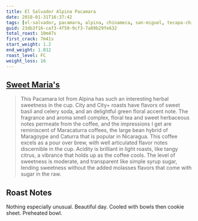 ```yaml
---
title: El Salvador Alpina Pacamara
date: 2018-01-31T16:37:42
tags: [el-salvador, pacamara, alpina, chinameca, san-miguel, tecapa-chinameca ]
guid: 23db3f16-caf3-4f50-9cf3-7a89b29fe632
total_roast: 10m47s
first_crack: 7m41s
start_weight: 1.2
end_weight: 1.012
roast_level: FC
weight_loss: 16
---
```


## [Sweet Maria's][sm]

[sm]: https://web.archive.org/web/20171110224449/https://www.sweetmarias.com/product/el-salvador-alpina-pacamara

> This Pacamara lot from Alpina has such an interesting herbal sweetness in the
> cup. City and City+ roasts have flavors of sweet basil and celery soda, and an
> delightful green floral accent note. The fragrance and aroma smell complex,
> floral tea and sweet herbaceous notes permeate from the coffee, and the
> impressions I get are reminiscent of Maracaturra coffees, the large bean
> hybrid of Maragoype and Caturra that is popular in Nicaragua. This coffee
> excels as a pour over brew, with well articulated flavor notes discernible in
> the cup. Acidity is brilliant in light roasts, like tangy citrus, a vibrance
> that holds up as the coffee cools. The level of sweetness is moderate, and
> transparent like simple syrup sugar, lending sweetness without the added
> molasses flavors that come with sugar in the raw.

## Roast Notes

Nothing especially unusual.  Beautiful day. Cooled with bowls then cookie sheet.
Preheated bowl.
